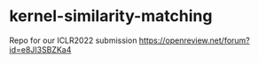 # kernel-similarity-matching

Repo for our ICLR2022 submission https://openreview.net/forum?id=e8JI3SBZKa4
<!-- 
We start we a normative principle, first put forward by Bahroun et al. https://repository.lboro.ac.uk/articles/conference_contribution/Neural_networks_for_efficient_nonlinear_online_clustering/9376121
This p

<p align="center">
<img src="assets/net.png" width=100% height=100% 
class="center">
</p>
 -->
